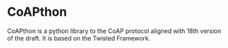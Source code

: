 CoAPthon
========

CoAPthon is a python library to the CoAP protocol aligned with 18th version of the draft.
It is based on the Twisted Framework.
